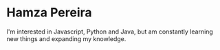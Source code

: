 # Hamza Pereira
I'm interested in Javascript, Python and Java, but am constantly learning new things and expanding my knowledge.
